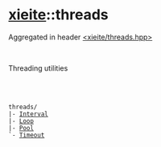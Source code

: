 # [xieite](./xieite.md)::threads
Aggregated in header [<xieite/threads.hpp>](../include/xieite/threads.hpp)

<br/>

Threading utilities

<br/><br/>

<pre><code>threads/
|- <a href="./threads/Interval.md">Interval</a>
|- <a href="./threads/Loop.md">Loop</a>
|- <a href="./threads/Pool.md">Pool</a>
`- <a href="./threads/Timeout.md">Timeout</a>
</code></pre>
